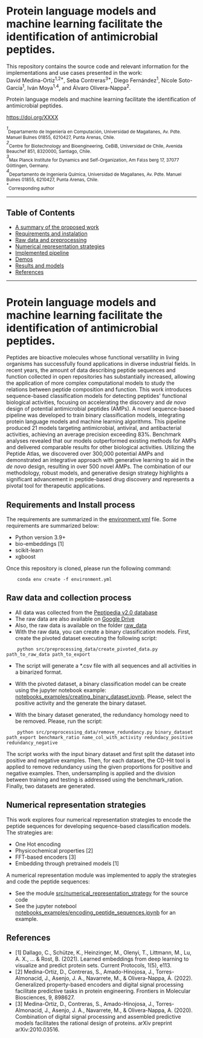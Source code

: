 # Protein language models and machine learning facilitate the identification of antimicrobial peptides.

This repository contains the source code and relevant information for the implementations and use cases presented in the work: <br>
David Medina-Ortiz<sup>1,2*</sup>, Seba Contreras<sup>3*</sup>, Diego Fernández<sup>1</sup>, Nicole Soto-García<sup>1</sup>, Iván Moya<sup>1,4</sup>, and Álvaro Olivera-Nappa<sup>2</sup>.<br>

Protein language models and machine learning facilitate the identification of antimicrobial peptides. <br>

https://doi.org/XXXX<br>

<sup>*1*</sup><sub>Departamento de Ingeniería en Computación, Universidad de Magallanes, Av. Pdte. Manuel Bulnes 01855, 6210427, Punta Arenas, Chile.</sub> <br>
<sup>*2*</sup><sub>Centre for Biotechnology and Bioengineering, CeBiB, Universidad de Chile, Avenida Beauchef 851, 8320000, Santiago, Chile.</sub> <br>
<sup>*3*</sup><sub>Max Planck Institute for Dynamics and Self-Organization, Am Fa\ss berg 17, 37077 Göttingen, Germany.</sub> <br>
<sup>*4*</sup><sub>Departamento de Ingeniería Química, Universidad de Magallanes, Av. Pdte. Manuel Bulnes 01855, 6210427, Punta Arenas, Chile.</sub> <br>
<sup>*\**</sup><sub>Corresponding author</sub> <br>

---
## Table of Contents
- [A summary of the proposed work](#summary)
- [Requirements and instalation](#requirements)
- [Raw data and preprocessing](#data)
- [Numerical representation strategies](#numerical)
- [Implemented pipeline](#pipeline)
- [Demos](#demos)
- [Results and models](#results)
- [References](#references)
---

<a name="summary"></a>

# Protein language models and machine learning facilitate the identification of antimicrobial peptides.

Peptides are bioactive molecules whose functional versatility in living organisms has successfully found applications in diverse industrial fields. 
In recent years, the amount of data describing peptide sequences and function collected in open repositories has substantially increased, allowing the application of more complex computational models to study the relations between peptide composition and function.
This work introduces sequence-based classification models for detecting peptides' functional biological activities, focusing on accelerating the discovery and *de novo* design of potential antimicrobial peptides (AMPs). 
A novel sequence-based pipeline was developed to train binary classification models, integrating protein language models and machine learning algorithms. This pipeline produced 21 models targeting antimicrobial, antiviral, and antibacterial activities, achieving an average precision exceeding 83%. Benchmark analyses revealed that our models outperformed existing methods for AMPs and delivered comparable results for other biological activities. Utilizing the Peptide Atlas, we discovered over 300,000 potential AMPs and demonstrated an integrative approach with generative learning to aid in the *de novo* design, resulting in over 500 novel AMPs. 
The combination of our methodology, robust models, and generative design strategy highlights a significant advancement in peptide-based drug discovery and represents a pivotal tool for therapeutic applications.

<a name="requirements"></a>
    <h2>
        Requirements and Install process
    </h2>

The requirements are summarized in the [environment.yml](environment.yml) file. Some requirements are summarized below:

- Python version 3.9+
- bio-embeddings [1]
- scikit-learn
- xgboost

Once this repository is cloned, please run the following command:

```
    conda env create -f environment.yml
```
<a name="data"> </a>
    <h2>
        Raw data and collection process
    </h2>

- All data was collected from the [Peptipedia v2.0 database](https://app.peptipedia.cl/)
- The raw data are also available on [Google Drive](https://drive.google.com/drive/folders/1IO_mL6Jt7vGQZ6aE7lK6crQFiLzZ62Cf?usp=sharing)
- Also, the raw data is available on the folder [raw_data](raw_data)
- With the raw data, you can create a binary classification models. First, create the pivoted dataset executing the following script:

```
    python src/preprocessing_data/create_pivoted_data.py path_to_raw_data path_to_export
```

- The script will generate a *.csv file with all sequences and all activities in a binarized format.

- With the pivoted dataset, a binary classification model can be create using the jupyter notebook example: [notebooks_examples/creating_binary_dataset.ipynb](notebooks_examples/creating_binary_dataset.ipynb). Please, select the positive activity and the generate the binary dataset.

- With the binary dataset generated, the redundancy homology need to be removed. Please, run the script:

```
    python src/preprocessing_data/remove_redundancy.py binary_dataset path_export benchmark_ratio name_col_with_activity redundacy_positive redundancy_negative
```

The script works with the input binary dataset and first split the dataset into positive and negative examples. Then, for each dataset, the CD-Hit tool is applied to remove redundancy using the given proportions for positive and negative examples. Then, undersampling is applied and the division between training and testing is addressed using the benchmark_ration. Finally, two datasets are generated.

<a name="numerical"> </a>
    <h2>
        Numerical representation strategies
    </h2>

This work explores four numerical representation strategies to encode the peptide sequences for developing sequence-based classification models. The strategies are:

- One Hot encoding
- Physicochemical properties [2]
- FFT-based encoders [3]
- Embedding through pretrained models [1]

A numerical representation module was implemented to apply the strategies and code the peptide sequences:

- See the module [src/numerical_representation_strategy](src/numerical_representation_strategy) for the source code
- See the jupyter notebool [notebooks_examples/encoding_peptide_sequences.ipynb](notebooks_examples/encoding_peptide_sequences.ipynb) for an example.

<a name="references"> </a>
    <h2>
        References
    </h2>

- [1] Dallago, C., Schütze, K., Heinzinger, M., Olenyi, T., Littmann, M., Lu, A. X., ... & Rost, B. (2021). Learned embeddings from deep learning to visualize and predict protein sets. Current Protocols, 1(5), e113.
- [2] Medina-Ortiz, D., Contreras, S., Amado-Hinojosa, J., Torres-Almonacid, J., Asenjo, J. A., Navarrete, M., & Olivera-Nappa, Á. (2022). Generalized property-based encoders and digital signal processing facilitate predictive tasks in protein engineering. Frontiers in Molecular Biosciences, 9, 898627.
- [3] Medina-Ortiz, D., Contreras, S., Amado-Hinojosa, J., Torres-Almonacid, J., Asenjo, J. A., Navarrete, M., & Olivera-Nappa, A. (2020). Combination of digital signal processing and assembled predictive models facilitates the rational design of proteins. arXiv preprint arXiv:2010.03516.